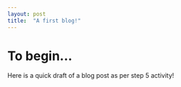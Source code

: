 ```yaml
---
layout: post
title:  "A first blog!"
---
```


# To begin...

Here is a quick draft of a blog post as per step 5 activity!
